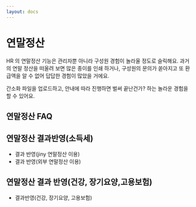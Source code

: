 ```yaml
---
layout: docs
---
```


# 연말정산
HR 의 연말정산 기능은 관리자뿐 아니라 구성원 경험이 놀라울 정도로 슬릭해요. 
과거의 연말 정산을 떠올려 보면 많은 종이를 인쇄 하거나,  구성원의 문의가 쏟아지고 또 환급액을 알 수 없어 답답한 경험이 많았을 거에요. 

간소화 파일을 업로드하고, 안내에 따라 진행하면 벌써 끝난건가? 하는 놀라운 경험을 할 수 있어요. 


## 연말정산 FAQ

## 연말정산 결과반영(소득세)
* 결과 반영(jiny 연말정산 이용)
* 결과 반영(외부 연말정산 이용)

## 연말정산 결과 반영(건강, 장기요양,고용보험)
* 결과반영(건강, 장기요양, 고용보험)

